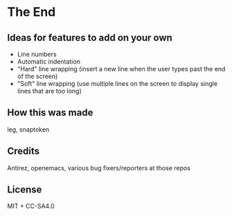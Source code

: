 # The End

## Ideas for features to add on your own

* Line numbers
* Automatic indentation
* "Hard" line wrapping (insert a new line when the user types past the end of
  the screen)
* "Soft" line wrapping (use multiple lines on the screen to display single
  lines that are too long)

## How this was made

leg, snaptoken

## Credits

Antirez, openemacs, various bug fixers/reporters at those repos

## License

MIT + CC-SA4.0

